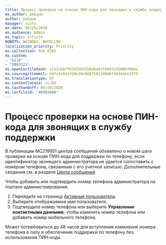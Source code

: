 ```yaml
---
title: Процесс проверки на основе ПИН-кода для звонящих в службу поддержки
ms.author: pebaum
author: pebaum
manager: scotv
ms.date: 08/25/2020
ms.audience: Admin
ms.topic: article
ROBOTS: NOINDEX, NOFOLLOW
localization_priority: Priority
ms.collection: Adm_O365
ms.custom:
- "6218"
- "9003321"
ms.openlocfilehash: 17a1cbbff87433037b64be81f6987e2b8807088e
ms.sourcegitcommit: d4fc2a03af69e28e96075812d040fdd34d2e23f0
ms.translationtype: HT
ms.contentlocale: ru-RU
ms.lasthandoff: 08/26/2020
ms.locfileid: "46903608"
---
```

# <a name="pin-based-verification-process-for-support-callers"></a>Процесс проверки на основе ПИН-кода для звонящих в службу поддержки

В публикации MC219951 центра сообщений объявлено о новом шаге проверки на основе ПИН-кода для поддержки по телефону, если идентификатор звонящего администратора не удается сопоставить с номером телефона, связанным с его учетной записью. Дополнительные сведения см. в разделе [Центр сообщений](https://admin.microsoft.com/AdminPortal/Home#/MessageCenter) 

Чтобы добавить или подтвердить номер телефона администратора на портале администрирования:  

1. Перейдите на страницу [Активные пользователи](https://admin.microsoft.com/AdminPortal/Home#/users).
2. Выберите отображаемое имя пользователя.
3. Подтвердите номер телефона или выберите **Управление контактными данными**, чтобы изменить номер телефона или добавить номер мобильного телефона.     

Может потребоваться до 48 часов для вступления изменений номера телефона в силу и обеспечения поддержки по телефону без использования ПИН-кода.